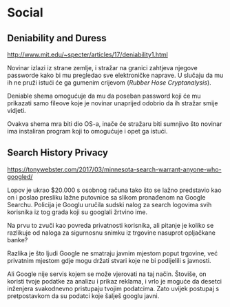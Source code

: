 # Social

## Deniability and Duress

http://www.mit.edu/~specter/articles/17/deniability1.html

Novinar izlazi iz strane zemlje, i stražar na granici zahtjeva njegove passworde kako bi mu pregledao sve elektroničke naprave. U slučaju da mu ih ne pruži istući će ga gumenim crijevom (*Rubber Hose Cryptanalysis*).

Deniable shema omogućuje da mu da poseban password koji će mu prikazati samo fileove koje je novinar unaprijed odobrio da ih stražar smije vidjeti.

Ovakva shema mra biti dio OS-a, inače će stražaru biti sumnjivo što novinar ima instaliran program koji to omogućuje i opet ga istući.

## Search History Privacy

https://tonywebster.com/2017/03/minnesota-search-warrant-anyone-who-googled/

Lopov je ukrao $20.000 s osobnog računa tako što se lažno predstavio kao on i poslao presliku lažne putovnice sa slikom pronađenom na Google Searchu. Policija je Googlu uručila sudski nalog za search logovima svih korisnika iz tog grada koji su googlali žrtvino ime.

Na prvu to zvuči kao povreda privatnosti korisnika, ali pitanje je koliko se razlikuje od naloga za sigurnosnu snimku iz trgovine nasuprot opljačkane banke?

Razlika je što ljudi Google ne smatraju javnim mjestom poput trgovine, već privatnim mjestom gdje mogu držati stvari koje ne bi podijelili s javnosti.

Ali Google nije servis kojem se može vjerovati na taj način. Štoviše, on koristi tvoje podatke za analizu i prikaz reklama, i vrlo je moguće da desetci inženjera svakodnevno pristupaju tvojim podatcima. Zato uvijek postupaj s pretpostavkom da su podatci koje šalješ googlu javni.
